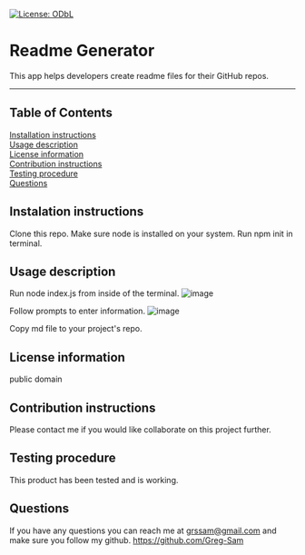 [![License: ODbL](https://img.shields.io/badge/License-PDDL-brightgreen.svg)](https://opendatacommons.org/licenses/pddl/)
  # Readme Generator
  This app helps developers create readme files for their GitHub repos.
  ***
  ## Table of Contents
  [Installation instructions](#instalation-instructions)  
  [Usage description](#usage-description)  
  [License information](#license-information)  
  [Contribution instructions](#contribution-instructions)  
  [Testing procedure](#testing-procedure)  
  [Questions](#questions)  
  ## Instalation instructions
  Clone this repo. Make sure node is installed on your system. Run npm init in terminal.  
  ## Usage description
  Run node index.js from inside of the terminal. 
  ![image](https://user-images.githubusercontent.com/71279945/99722347-6638e400-2a65-11eb-8172-79a194057639.png)
  
  Follow prompts to enter information. 
  ![image](https://user-images.githubusercontent.com/71279945/99722528-a0a28100-2a65-11eb-8ee1-8a75c3cddd69.png)
  
  Copy md file to your project's repo.  
  ## License information
  public domain   
  ## Contribution instructions
  Please contact me if you would like collaborate on this project further.  
  ## Testing procedure
  This product has been tested and is working.  
  ## Questions  
  If you have any questions you can reach me at grssam@gmail.com and make sure you follow my github. https://github.com/Greg-Sam

